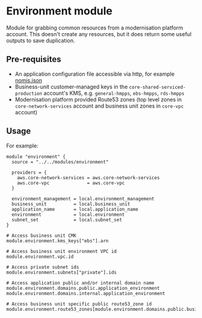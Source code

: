 # Environment module

Module for grabbing common resources from a modernisation platform account.
This doesn't create any resources, but it does return some useful outputs to save duplication.

## Pre-requisites

- An application configuration file accessible via http, for example [nomis.json](https://raw.githubusercontent.com/ministryofjustice/modernisation-platform/main/environments/nomis.json)
- Business-unit customer-managed keys in the `core-shared-serviced-production` account's KMS, e.g. `general-hmpps`, `ebs-hmpps`, `rds-hmpps`
- Modernisation platform provided Route53 zones (top level zones in `core-network-services` account and business unit zones in `core-vpc` account)

## Usage

For example:

```
module "environment" {
  source = "../../modules/environment"

  providers = {
    aws.core-network-services = aws.core-network-services
    aws.core-vpc              = aws.core-vpc
  }

  environment_management = local.environment_management
  business_unit          = local.business_unit
  application_name       = local.application_name
  environment            = local.environment
  subnet_set             = local.subnet_set
}

# Access business unit CMK
module.environment.kms_keys["ebs"].arn

# Access business unit environment VPC id
module.environment.vpc.id

# Access private subnet ids
module.environment.subnets["private"].ids

# Access application public and/or internal domain name
module.environment.domains.public.application_environment
module.environment.domains.internal.application_environment

# Access business unit specific public route53_zone id
module.environment.route53_zones[module.environment.domains.public.business_unit_environment].id
```
